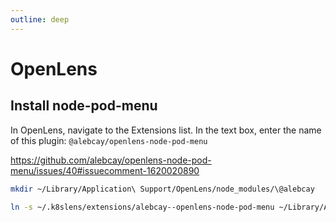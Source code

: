 ```yaml
---
outline: deep
---
```


# OpenLens

## Install node-pod-menu

In OpenLens, navigate to the Extensions list. In the text box, enter the name of this plugin: `@alebcay/openlens-node-pod-menu`

<https://github.com/alebcay/openlens-node-pod-menu/issues/40#issuecomment-1620020890>

```bash
mkdir ~/Library/Application\ Support/OpenLens/node_modules/\@alebcay

ln -s ~/.k8slens/extensions/alebcay--openlens-node-pod-menu ~/Library/Application\ Support/OpenLens/node_modules/\@alebcay/openlens-node-pod-menu
```
